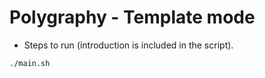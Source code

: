 # Polygraphy - Template mode

+ Steps to run (introduction is included in the script).

```shell
./main.sh
```

